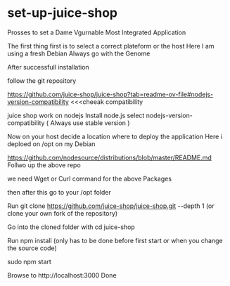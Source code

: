 # set-up-juice-shop
Prosses to set a Dame Vgurnable Most  Integrated Application

 The first thing first is to select a correct plateform or the host 
 Here I am using a fresh Debian Always go with the Genome
 
After successfull installation 

follow the git repository

https://github.com/juice-shop/juice-shop?tab=readme-ov-file#nodejs-version-compatibility    <<<cheeak compatibility

juice shop work on nodejs 
Install node.js 
select nodejs-version-compatibility ( Always use stable version )

 Now on your host decide a location where to deploy the application Here i deploed on /opt on my Debian
 
https://github.com/nodesource/distributions/blob/master/README.md
Follwo up the above repo

we need Wget or Curl command for the above Packages

then after this go to your /opt folder

Run git clone https://github.com/juice-shop/juice-shop.git --depth 1 (or clone your own fork of the repository)

Go into the cloned folder with cd juice-shop

Run npm install (only has to be done before first start or when you change the source code)

sudo npm start

Browse to http://localhost:3000
Done


 
